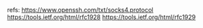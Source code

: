 refs:
https://www.openssh.com/txt/socks4.protocol
https://tools.ietf.org/html/rfc1928
https://tools.ietf.org/html/rfc1929